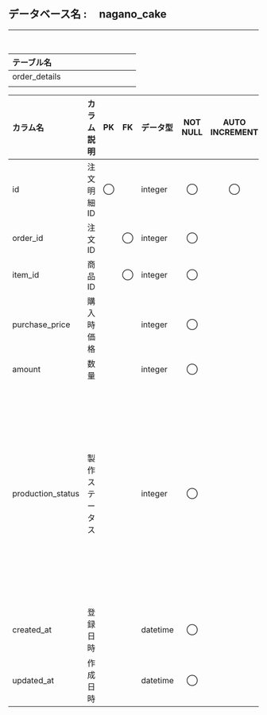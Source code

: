 <h2>データベース名 : &nbsp;&nbsp;&nbsp; nagano_cake</h2>

- - - -
<br>

								
| テーブル名    |     |     |     |     |     |     |     |     |     |
| :------------ | :-- | :-- | :-- | :-- | :-- | :-- | :-- | :-- | :-- |
| order_details |     |     |     |     |     |     |     |     |     |
|               |     |     |     |     |     |     |     |     |     |

| カラム名          | カラム説明     | PK  | FK  | データ型 | NOT NULL | AUTO INCREMENT | INDEX | DEFAULT | 備考                                           |
| :---------------- | :------------- | :--: | :--: | :------- | :-------: | :-------------: | :----: | :------ | :--------------------------------------------- |
| id                | 注文明細ID     | ◯   |     | integer  | ◯        | ◯              | ◯     |         |                                                |
| order_id          | 注文ID         |     | ◯   | integer  | ◯        |                |       |         |                                                |
| item_id           | 商品ID         |     | ◯   | integer  | ◯        |                |       |         |                                                |
| purchase_price    | 購入時価格     |     |     | integer  | ◯        |                |       |         |                                                |
| amount            | 数量           |     |     | integer  | ◯        |                |       |         |                                                |
| production_status | 製作ステータス |     |     | integer  | ◯        |                |       | 0       | "0:製作不可, 1:製作待ち, 2:製作中, 3:製作完了" |
| created_at        | 登録日時       |     |     | datetime | ◯        |                |       | now     |                                                |
| updated_at        | 作成日時       |     |     | datetime | ◯        |                |       | now     |                                                |